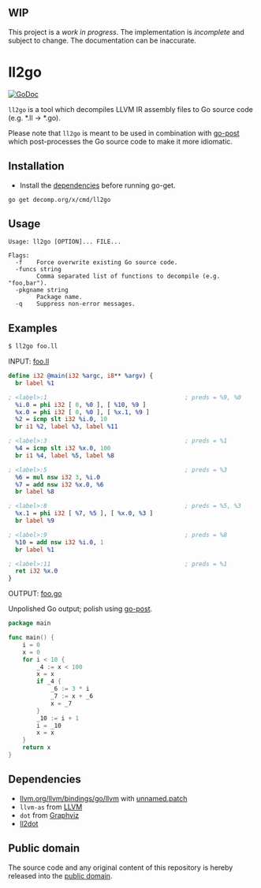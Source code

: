 ## WIP

This project is a *work in progress*. The implementation is *incomplete* and subject to change. The documentation can be inaccurate.

# ll2go

[![GoDoc](https://godoc.org/decomp.org/x/cmd/ll2go?status.svg)](https://godoc.org/decomp.org/x/cmd/ll2go)

`ll2go` is a tool which decompiles LLVM IR assembly files to Go source code (e.g. *.ll -> *.go).

Please note that `ll2go` is meant to be used in combination with [go-post] which post-processes the Go source code to make it more idiomatic.

[go-post]: https://github.com/decomp/go-post

## Installation

* Install the [dependencies](https://github.com/decomp/ll2go#dependencies) before running go-get.

```shell
go get decomp.org/x/cmd/ll2go
```

## Usage

```
Usage: ll2go [OPTION]... FILE...

Flags:
  -f    Force overwrite existing Go source code.
  -funcs string
        Comma separated list of functions to decompile (e.g. "foo,bar").
  -pkgname string
        Package name.
  -q    Suppress non-error messages.
```

## Examples

```bash
$ ll2go foo.ll
```

INPUT: [foo.ll](examples/foo.ll)

```llvm
define i32 @main(i32 %argc, i8** %argv) {
  br label %1

; <label>:1                                       ; preds = %9, %0
  %i.0 = phi i32 [ 0, %0 ], [ %10, %9 ]
  %x.0 = phi i32 [ 0, %0 ], [ %x.1, %9 ]
  %2 = icmp slt i32 %i.0, 10
  br i1 %2, label %3, label %11

; <label>:3                                       ; preds = %1
  %4 = icmp slt i32 %x.0, 100
  br i1 %4, label %5, label %8

; <label>:5                                       ; preds = %3
  %6 = mul nsw i32 3, %i.0
  %7 = add nsw i32 %x.0, %6
  br label %8

; <label>:8                                       ; preds = %5, %3
  %x.1 = phi i32 [ %7, %5 ], [ %x.0, %3 ]
  br label %9

; <label>:9                                       ; preds = %8
  %10 = add nsw i32 %i.0, 1
  br label %1

; <label>:11                                      ; preds = %1
  ret i32 %x.0
}
```

OUTPUT: [foo.go](examples/foo.go)

Unpolished Go output; polish using [go-post].

```go
package main

func main() {
    i = 0
    x = 0
    for i < 10 {
        _4 := x < 100
        x = x
        if _4 {
            _6 := 3 * i
            _7 := x + _6
            x = _7
        }
        _10 := i + 1
        i = _10
        x = x
    }
    return x
}
```

## Dependencies

* [llvm.org/llvm/bindings/go/llvm](https://godoc.org/llvm.org/llvm/bindings/go/llvm) with [unnamed.patch](https://raw.githubusercontent.com/decomp/ll2dot/master/unnamed.patch)
* `llvm-as` from [LLVM](http://llvm.org/)
* `dot` from [Graphviz](http://www.graphviz.org/)
* [ll2dot](https://decomp.org/x/cmd/ll2dot)

## Public domain

The source code and any original content of this repository is hereby released into the [public domain].

[public domain]: https://creativecommons.org/publicdomain/zero/1.0/

